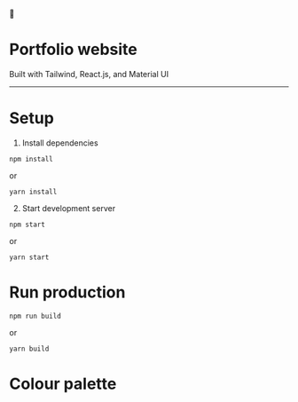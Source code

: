 :robot:
# Portfolio website 
Built with Tailwind, React.js, and Material UI
__________________________

# Setup
1. Install dependencies 
```
npm install 
```
or
```
yarn install
```

2. Start development server 
```
npm start
```
or 
```
yarn start
```

# Run production
```
npm run build
```
or 
```
yarn build
```

# Colour palette 
